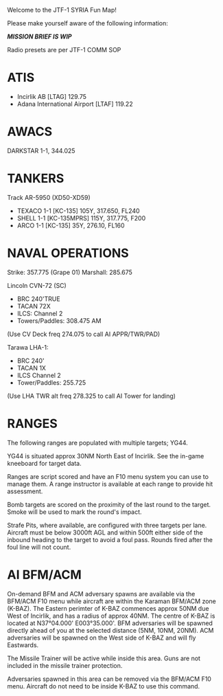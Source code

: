 Welcome to the JTF-1 SYRIA Fun Map!

Please make yourself aware of the following information:

***MISSION BRIEF IS WIP***

Radio presets are per JTF-1 COMM SOP


ATIS
====

- Incirlik AB [LTAG] 129.75
- Adana International Airport [LTAF] 119.22

AWACS
=====

DARKSTAR 1-1, 344.025

TANKERS
=======

Track AR-5950 (XD50-XD59) 
- TEXACO 1-1 [KC-135] 105Y, 317.650, FL240
- SHELL 1-1 [KC-135MPRS] 115Y, 317.775, F200
- ARCO 1-1 [KC-135] 35Y, 276.10, FL160 

NAVAL OPERATIONS
================

Strike: 357.775 (Grape 01)
Marshall: 285.675

Lincoln CVN-72 (SC)
- BRC 240'TRUE
- TACAN 72X 
- ILCS: Channel 2
- Towers/Paddles: 308.475 AM

(Use CV Deck freq 274.075 to call AI APPR/TWR/PAD)

Tarawa LHA-1:
- BRC 240'
- TACAN 1X
- ILCS Channel 2
- Tower/Paddles: 255.725

(Use LHA TWR alt freq 278.325 to call AI Tower for landing)

RANGES
======

The following ranges are populated with multiple targets; YG44. 

YG44 is situated approx 30NM North East of Incirlik. See the in-game kneeboard for target data.

Ranges are script scored and have an F10 menu system you can use to manage them. A range instructor is available at each range to provide hit assessment. 

Bomb targets are scored on the proximity of the last round to the target. Smoke will be used to mark the round's impact.

Strafe Pits, where available, are configured with three targets per lane. Aircraft must be below 3000ft AGL and within 500ft either side of the inbound heading to the target to avoid a foul pass. Rounds fired after the foul line will not count.

AI BFM/ACM
==========

On-demand BFM and ACM adversary spawns are available via the BFM/ACM F10 menu while aircraft are within the Karaman BFM/ACM zone (K-BAZ). The Eastern perimter of K-BAZ commences approx 50NM due West of Incirlik, and has a radius of approx 40NM. The centre of K-BAZ is located at N37°04.000' E003°35.000'. BFM adversaries will be spawned directly ahead of you at the selected distance (5NM, 10NM, 20NM). ACM adversaries will be spawned on the West side of K-BAZ and will fly Eastwards.

The Missile Trainer will be active while inside this area. Guns are not included in the missile trainer protection.

Adversaries spawned in this area can be removed via the BFM/ACM F10 menu. Aircraft do not need to be inside K-BAZ to use this command. 
